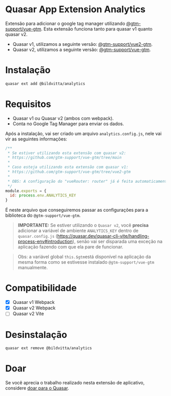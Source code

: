 Quasar App Extension Analytics
===

Extensão para adicionar o google tag manager utilizando [@gtm-support/vue-gtm](https://github.com/gtm-support/vue-gtm/tree/main). Esta extensão funciona tanto para quasar v1 quanto quasar v2.

- Quasar v1, utilizamos a seguinte versão: [@gtm-support/vue2-gtm](https://github.com/gtm-support/vue-gtm/tree/vue2-gtm).
- Quasar v2, utilizamos a seguinte versão: [@gtm-support/vue-gtm](https://github.com/gtm-support/vue-gtm/tree/main).

# Instalação
```bash
quasar ext add @bildvitta/analytics
```

# Requisitos
- Quasar v1 ou Quasar v2 (ambos com webpack).
- Conta no Google Tag Manager para enviar os dados.

Após a instalação, vai ser criado um arquivo `analytics.config.js`, nele vai vir as seguintes informações:

```js
/**
 * Se estiver utilizando esta extensão com quasar v2:
 * https://github.com/gtm-support/vue-gtm/tree/main
 *
 * Caso esteja utilizando esta extensão com quasar v1:
 * https://github.com/gtm-support/vue-gtm/tree/vue2-gtm
 *
 * OBS: A configuração do "vueRouter: router" já é feita automaticamente pela extensão.
 */
module.exports = {
  id: process.env.ANALYTICS_KEY
}
```

É neste arquivo que conseguiremos passar as configurações para a biblioteca do `@gtm-support/vue-gtm`.

> **IMPORTANTE:** Se estiver utilizando o `Quasar v2`, você **precisa** adicionar a variável de ambiente `ANALYTICS_KEY` dentro de `quasar.config.js` (https://quasar.dev/quasar-cli-vite/handling-process-env#introduction), senão vai ser disparada uma exceção na aplicação fazendo com que ela pare de funcionar.

> Obs: a variável global `this.$gtm`está disponível na aplicação da mesma forma como se estivesse instalado `@gtm-support/vue-gtm` manualmente.

# Compatibilidade
- [x] Quasar v1 Webpack
- [x] Quasar v2 Webpack
- [ ] Quasar v2 Vite

# Desinstalação
```bash
quasar ext remove @bildvitta/analytics
```

# Doar
Se você aprecia o trabalho realizado nesta extensão de aplicativo, considere [doar para o Quasar](https://donate.quasar.dev).
